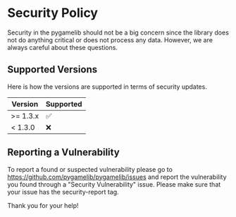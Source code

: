 # Security Policy

Security in the pygamelib should not be a big concern since the library does not do anything critical or does not process any data.
However, we are always careful about these questions.

## Supported Versions

Here is how the versions are supported in terms of security updates.

| Version | Supported          |
| ------- | ------------------ |
| >= 1.3.x| :white_check_mark: |
| < 1.3.0 | :x:                |

## Reporting a Vulnerability

To report a found or suspected vulnerability please go to https://github.com/pygamelib/pygamelib/issues and report the vulnerability you found through a "Security Vulnerability" issue. Please make sure that your issue has the security-report tag.

Thank you for your help!
